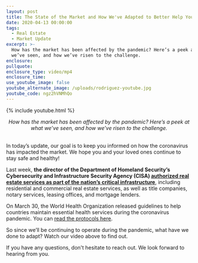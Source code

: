 ```yaml
---
layout: post
title: The State of the Market and How We've Adapted to Better Help You
date: 2020-04-13 00:00:00
tags:
  - Real Estate
  - Market Update
excerpt: >-
  How has the market has been affected by the pandemic? Here’s a peek at what
  we’ve seen, and how we’ve risen to the challenge.
enclosure:
pullquote:
enclosure_type: video/mp4
enclosure_time:
use_youtube_image: false
youtube_alternate_image: /uploads/rodriguez-youtube.jpg
youtube_code: ngz2hVNMhQo
---
```


{% include youtube.html %}

<center><em>How has the market has been affected by the pandemic? Here&rsquo;s a peek at what we&rsquo;ve seen, and how we&rsquo;ve risen to the challenge.</em></center>

<br>In today’s update, our goal is to keep you informed on how the coronavirus has impacted the market. We hope you and your loved ones continue to stay safe and healthy\!

Last week, **the director of the Department of Homeland Security’s Cybersecurity and Infrastructure Security Agency (CISA) <u><a target="_blank" href="https://www.cisa.gov/sites/default/files/publications/CISA_Guidance_on_the_Essential_Critical_Infrastructure_Workforce_Version_2.0_Updated.pdf">authorized real estate services as part of the nation&rsquo;s critical infrastructure</a></u>**, including residential and commercial real estate services, as well as title companies, notary services, leasing offices, and mortgage lenders.

On March 30, the World Health Organization released guidelines to help countries maintain essential health services during the coronavirus pandemic. You can <u><a target="_blank" href="https://www.who.int/emergencies/diseases/novel-coronavirus-2019/technical-guidance/maintaining-essential-health-services-and-systems">read the protocols here</a></u>.

So since we’ll be continuing to operate during the pandemic, what have we done to adapt? Watch our video above to find out.

If you have any questions, don't hesitate to reach out. We look forward to hearing from you.